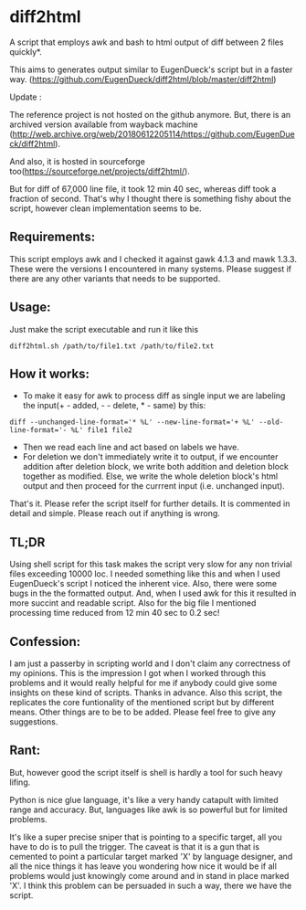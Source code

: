 # diff2html
A script that employs awk and bash to html output of diff between 2 files quickly*.

This aims to generates output similar to EugenDueck's script but in a faster way. (https://github.com/EugenDueck/diff2html/blob/master/diff2html)

Update :

The reference project is not hosted on the github anymore. But, there is an archived version available from wayback machine (http://web.archive.org/web/20180612205114/https://github.com/EugenDueck/diff2html).

And also, it is hosted in sourceforge too(https://sourceforge.net/projects/diff2html/).

But for diff of 67,000 line file, it took 12 min 40 sec, whereas diff took a fraction of second. That's why I thought there is something fishy about the script, however clean implementation seems to be.

## Requirements:
This script employs awk and I checked it against gawk 4.1.3 and mawk 1.3.3. These were the versions I encountered in many systems. Please suggest if there are any other variants that needs to be supported.

## Usage:
Just make the script executable and run it like this
```
diff2html.sh /path/to/file1.txt /path/to/file2.txt
```

## How it works:
* To make it easy for awk to process diff as single input we are labeling the input(+ - added, - - delete, * - same) by this:
 ```
 diff --unchanged-line-format='* %L' --new-line-format='+ %L' --old-line-format='- %L' file1 file2
 ```
* Then we read each line and act based on labels we have.
* For deletion we don't immediately write it to output, if we encounter addition after deletion block, we write both addition and deletion block together as modified. Else, we write the whole deletion block's html output and then proceed for the currrent input (i.e. unchanged input).

That's it.
Please refer the script itself for further details. It is commented in detail and simple. Please reach out if anything is wrong.

## TL;DR
Using shell script for this task makes the script very slow for any non trivial files exceeding 10000 loc. I needed something like this and when I used EugenDueck's script I noticed the inherent vice.  Also, there were some bugs in the the formatted output. And, when I used awk for this it resulted in more succint and readable script. Also for the big file I mentioned processing time reduced from 12 min 40 sec to 0.2 sec!

## Confession:
I am just a passerby in scripting world and I don't claim any correctness of my opinions. This is the impression I got when I worked through this problems and it would really helpful for me if anybody could give some insights on these kind of scripts. Thanks in advance.
Also this script, the replicates the core funtionality of the mentioned script but by different means. Other things are to be to be added. Please feel free to give any suggestions.

## Rant:
But, however good the script itself is shell is hardly a tool for such heavy lifing. 

Python is nice glue language, it's like a very handy catapult with limited range and accuracy. But, languages like awk is so powerful but for limited problems.

It's like a super precise sniper that is pointing to a specific target, all you have to do is to pull the trigger. The caveat is that it is a gun that is cemented to point a particular target marked 'X' by language designer, and all the nice things it has leave you wondering how nice it would be if all problems would just knowingly come around and in stand in place marked 'X'. I think this problem can be persuaded in such a way, there we have the script.
